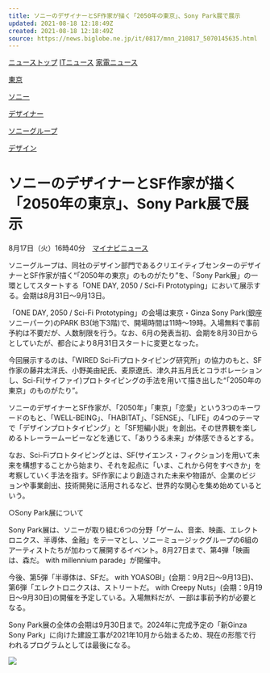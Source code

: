 ```yaml
---
title: ソニーのデザイナーとSF作家が描く「2050年の東京」、Sony Park展で展示
updated: 2021-08-18 12:18:49Z
created: 2021-08-18 12:18:49Z
source: https://news.biglobe.ne.jp/it/0817/mnn_210817_5070145635.html
---
```


[ニューストップ](https://news.biglobe.ne.jp/)
[ITニュース](https://news.biglobe.ne.jp/it/)
[家電ニュース](https://news.biglobe.ne.jp/it/homeelectronics/)

[東京](https://news.biglobe.ne.jp/list/020/711/%E6%9D%B1%E4%BA%AC.html)

[ソニー](https://news.biglobe.ne.jp/list/001/062/%E3%82%BD%E3%83%8B%E3%83%BC.html)

[デザイナー](https://news.biglobe.ne.jp/list/014/920/%E3%83%87%E3%82%B6%E3%82%A4%E3%83%8A%E3%83%BC.html)

[ソニーグループ](https://news.biglobe.ne.jp/list/049/377/%E3%82%BD%E3%83%8B%E3%83%BC%E3%82%B0%E3%83%AB%E3%83%BC%E3%83%97.html)

[デザイン](https://news.biglobe.ne.jp/list/010/935/%E3%83%87%E3%82%B6%E3%82%A4%E3%83%B3.html)

# ソニーのデザイナーとSF作家が描く「2050年の東京」、Sony Park展で展示

8月17日（火）16時40分　[マイナビニュース](https://news.biglobe.ne.jp/provider/mnn/)

ソニーグループは、同社のデザイン部門であるクリエイティブセンターのデザイナーとSF作家が描く“「2050年の東京」のものがたり”を、「Sony Park展」の一環としてスタートする「ONE DAY, 2050 / Sci-Fi Prototyping」において展示する。会期は8月31日〜9月13日。

「ONE DAY, 2050 / Sci-Fi Prototyping」の会場は東京・Ginza Sony Park(銀座ソニーパーク)のPARK B3(地下3階)で、開場時間は11時〜19時。入場無料で事前予約は不要だが、人数制限を行う。なお、6月の発表当初、会期を8月30日からとしていたが、都合により8月31日スタートに変更となった。

今回展示するのは、「WIRED Sci-Fiプロトタイピング研究所」の協力のもと、SF作家の藤井太洋氏、小野美由紀氏、麦原遼氏、津久井五月氏とコラボレーションし、Sci-Fi(サイファイ)プロトタイピングの手法を用いて描き出した“「2050年の東京」のものがたり”。

ソニーのデザイナーとSF作家が、「2050年」「東京」「恋愛」という3つのキーワードのもと、「WELL-BEING」、「HABITAT」、「SENSE」、「LIFE」の4つのテーマで「デザインプロトタイピング」と「SF短編小説」を創出。その世界観を楽しめるトレーラームービーなどを通じて、「ありうる未来」が体感できるとする。

なお、Sci-Fiプロトタイピングとは、SF(サイエンス・フィクション)を用いて未来を構想することから始まり、それを起点に「いま、これから何をすべきか」を考察していく手法を指す。SF作家により創造された未来や物語が、企業のビジョンや事業創出、技術開発に活用されるなど、世界的な関心を集め始めているという。

○Sony Park展について

Sony Park展は、ソニーが取り組む6つの分野「ゲーム、音楽、映画、エレクトロニクス、半導体、金融」をテーマとし、ソニーミュージックグループの6組のアーティストたちが加わって展開するイベント。8月27日まで、第4弾「映画は、森だ。 with millennium parade」が開催中。

今後、第5弾「半導体は、SFだ。 with YOASOBI」(会期：9月2日〜9月13日)、第6弾「エレクトロニクスは、ストリートだ。 with Creepy Nuts」(会期：9月19日〜9月30日)の開催を予定している。入場無料だが、一部は事前予約が必要となる。

Sony Park展の全体の会期は9月30日まで。2024年に完成予定の「新Ginza Sony Park」に向けた建設工事が2021年10月から始まるため、現在の形態で行われるプログラムとしては最後になる。

 [![](https://news.biglobe.ne.jp/img/logo/logo_mnn.png)](http://news.mynavi.jp/)